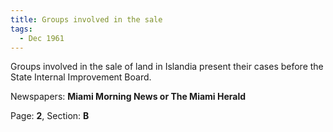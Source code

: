 ```yaml
---  
title: Groups involved in the sale  
tags:  
  - Dec 1961  
---  
```

  
Groups involved in the sale of land in Islandia present their cases before the State Internal Improvement Board.  
  
Newspapers: **Miami Morning News or The Miami Herald**  
  
Page: **2**, Section: **B** 
